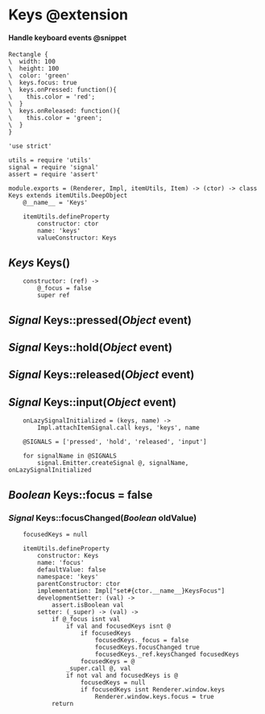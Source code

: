 Keys @extension
===============

#### Handle keyboard events @snippet

```style
Rectangle {
\  width: 100
\  height: 100
\  color: 'green'
\  keys.focus: true
\  keys.onPressed: function(){
\    this.color = 'red';
\  }
\  keys.onReleased: function(){
\    this.color = 'green';
\  }
}
```

	'use strict'

	utils = require 'utils'
	signal = require 'signal'
	assert = require 'assert'

	module.exports = (Renderer, Impl, itemUtils, Item) -> (ctor) -> class Keys extends itemUtils.DeepObject
		@__name__ = 'Keys'

		itemUtils.defineProperty
			constructor: ctor
			name: 'keys'
			valueConstructor: Keys

*Keys* Keys()
-------------

		constructor: (ref) ->
			@_focus = false
			super ref

*Signal* Keys::pressed(*Object* event)
--------------------------------------

*Signal* Keys::hold(*Object* event)
-----------------------------------

*Signal* Keys::released(*Object* event)
---------------------------------------

*Signal* Keys::input(*Object* event)
------------------------------------

		onLazySignalInitialized = (keys, name) ->
			Impl.attachItemSignal.call keys, 'keys', name

		@SIGNALS = ['pressed', 'hold', 'released', 'input']

		for signalName in @SIGNALS
			signal.Emitter.createSignal @, signalName, onLazySignalInitialized

*Boolean* Keys::focus = false
-----------------------------

### *Signal* Keys::focusChanged(*Boolean* oldValue)

		focusedKeys = null

		itemUtils.defineProperty
			constructor: Keys
			name: 'focus'
			defaultValue: false
			namespace: 'keys'
			parentConstructor: ctor
			implementation: Impl["set#{ctor.__name__}KeysFocus"]
			developmentSetter: (val) ->
				assert.isBoolean val
			setter: (_super) -> (val) ->
				if @_focus isnt val
					if val and focusedKeys isnt @
						if focusedKeys
							focusedKeys._focus = false
							focusedKeys.focusChanged true
							focusedKeys._ref.keysChanged focusedKeys
						focusedKeys = @
					_super.call @, val
					if not val and focusedKeys is @
						focusedKeys = null
						if focusedKeys isnt Renderer.window.keys
							Renderer.window.keys.focus = true
				return
